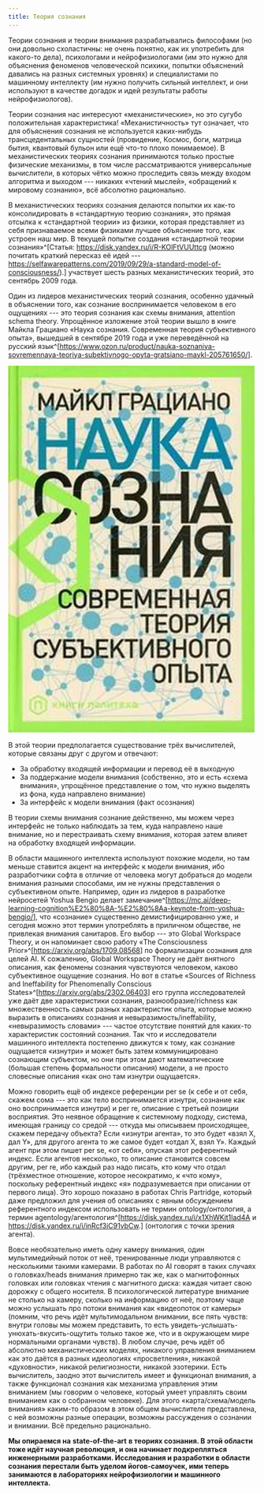 ```yaml
---
title: Теория сознания
---
```


Теории сознания и теории внимания разрабатывались философами (но они
довольно схоластичны: не очень понятно, как их употребить для какого-то
дела), психологами и нейрофизиологами (им это нужно для объяснения
феноменов человеческой психики, попытки объяснений давались на разных
системных уровнях) и специалистами по машинному интеллекту (им нужно
получить сильный интеллект, и они используют в качестве догадок и идей
результаты работы нейрофизиологов).

Теории сознания нас интересуют «механистические», но это сугубо
положительная характеристика! «Механистичность» тут означает, что для
объяснения сознания не используется каких-нибудь трансцедентальных
сущностей (провидение, Космос, боги, матрица бытия, квантовый бульон или
ещё что-то плохо понимаемое). В механистических теориях сознания
принимаются только простые физические механизмы, в том числе
рассматриваются универсальные вычислители, в которых чётко можно
проследить связь между входом алгоритма и выходом --- никаких «чтений
мыслей», «обращений к мировому сознанию», всё абсолютно рационально.

В механистических теориях сознания делаются попытки их как-то
консолидировать в «стандартную теорию сознания», это прямая отсылка к
«стандартной теории» из физики, которая представляет из себя
признаваемое всеми физиками лучшее объяснение того, как устроен наш мир.
В текущей попытке создания «стандартной теории
сознания»^[Статья:
<https://disk.yandex.ru/i/R-KOlFtVUUttcg> (можно почитать краткий
пересказ её идей ---
<https://selfawarepatterns.com/2019/09/29/a-standard-model-of-consciousness/>).]
участвует шесть разных механистических теорий, это сентябрь 2009 года.

Один из лидеров механистических теорий сознания, особенно удачный в
объяснении того, как сознание воспринимается человеком в его
ощущениях --- это теория сознания как схемы внимания, attention schema
theory. Упрощённое изложение этой теории вышло в книге Майкла Грациано
«Наука сознания. Современная теория субъективного опыта», вышедшей в
сентябре 2019 года и уже переведённой на русский
язык^[<https://www.ozon.ru/product/nauka-soznaniya-sovremennaya-teoriya-subektivnogo-opyta-gratsiano-maykl-205761650/>].


![](08-theory-of-consciousness-19.png)


В этой теории предполагается существование трёх вычислителей, которые
связаны друг с другом и отвечают:

-   За обработку входящей информации и перевод её в выходную
-   За поддержание модели внимания (собственно, это и есть «схема
    внимания», упрощённое представление о том, что нужно выделять из
    фона, куда направлено внимание)
-   За интерфейс к модели внимания (факт осознания)

В теории схемы внимания сознание действенно, мы можем через интерфейс не
только наблюдать за тем, куда направлено наше внимание, но и
перестраивать схему внимания, которая затем влияет на обработку входящей
информации.

В области машинного интеллекта используют похожие модели, но там меньше
ставится акцент на интерфейс к модели внимания, ибо разработчики софта в
отличие от человека могут добраться до модели внимания разными
способами, им не нужны представления о субъективном опыте. Например,
один из лидеров в разработке нейросетей Yoshua Bengio делает
замечание^[<https://mc.ai/deep-learning-cognition%E2%80%8A-%E2%80%8Aa-keynote-from-yoshua-bengio/>],
что «сознание» существенно демистифицированно уже, и сегодня можно этот
термин употреблять в приличном обществе, не привлекая внимания
санитаров. Его выбор --- это Global Workspace Theory, и он напоминает
свою работу «The Consciousness
Prior»^[<https://arxiv.org/abs/1709.08568>]
по формализации сознания для целей AI. К сожалению, Global Workspace
Theory не даёт внятного описания, как феномены сознания чувствуются
человеком, каково субъективное ощущение сознания. Но вот в статье
«Sources of Richness and Ineffability for Phenomenally Conscious
States»^[<https://arxiv.org/abs/2302.06403>]
его группа исследователей уже даёт две характеристики сознания,
разнообразие/richness как множественность самых разных характеристик
опыта, которые можно выразить в описаниях сознания и
невыразимость/ineffability, «невыразимость словами» --- частое
отсутствие понятий для каких-то характеристик состояний сознания. Так
что и исследователи машинного интеллекта постепенно движутся к тому, как
сознание ощущается «изнутри» и может быть затем коммуницировано
сознающим субъектом, но они при этом дают математические (большая
степень формальности описания) модели, а не просто словесные описания
«как оно там изнутри ощущается».

Можно говорить ещё об индексе референции per se (к себе и от себя,
скажем сома --- это как тело воспринимается изнутри, сознание как оно
воспринимается изнутри) и per re, описание с третьей позиции восприятия.
Это неявное обращение к системному подходу, система, имеющая границу со
средой --- откуда мы описываем происходящее, скажем передачу объекта?
Если «изнутри агента», то это будет «взял X, дал Y», для другого агента
то же самое будет «отдал X, взял Y». Каждый агент при этом пишет per se,
«от себя», опуская этот референтный индекс. Если агентов несколько, то
описание становится совсем другим, per re, ибо каждый раз надо писать,
кто кому что отдал (трёхместное отношение, которое несократимо, к «что
кому», поскольку референтный индекс «я» подразумевается при описании от
первого лица). Это хорошо показано в работах Chris Partridge, который
даже предложил для учения об описаниях с явным обсуждением референтного
индексом использовать не термин ontology/онтология, а термин
agentology/агентология^[<https://disk.yandex.ru/i/x1XhWKjt1Iad4A>
и <https://disk.yandex.ru/i/inRcf3iC91vbCw>.] (онтология
с точки зрения агента).

Вовсе необязательно иметь одну камеру внимания, один мультимедийный
поток от неё, тренированные люди управляются с несколькими такими
камерами. В работах по AI говорят в таких случаях о головках/heads
внимания примерно так же, как о магнитофонных головках или головках
чтения с магнитного диска: каждая читает свою дорожку с общего носителя.
В психологической литературе внимание не столько на камеру, сколько на
информацию от неё, поэтому чаще можно услышать про потоки внимания как
«видеопоток от камеры» (помним, что речь идёт мультимодальном внимании,
все пять чувств: внутри головы мы можем представить, то есть
увидеть-услышать-унюхать-вкусить-ощутить только такое же, что и в
окружающем мире нормальными органами чувств). В любом случае, речь идёт
об абсолютно механистических моделях, никакого управления вниманием как
это даётся в разных идеологиях «просветления», никакой «духовности»,
никакой религиозности, никакой эзотерики. Есть вычислитель, заодно этот
вычислитель имеет и функционал внимания, а также функционал сознания как
механизма управления этим вниманием (мы говорим о человеке, который
умеет управлять своим вниманием как о собранном человеке). Для этого
«карта/схема/модель внимания» каким-то образом в этом общем вычислителе
представлена, с ней возможны разные операции, возможны рассуждения о
сознании и внимании. Всё предельно рационально.

**Мы опираемся на** **state-of-the-art** **в теориях сознания. В этой
области тоже идёт научная революция, и она начинает подкрепляться
инженерными разработками. Исследования и разработки в области сознания
перестали быть уделом йогов-самоучек, ими теперь занимаются в
лабораториях нейрофизиологии и** **машинного** **интеллекта.**
